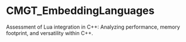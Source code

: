 # CMGT_EmbeddingLanguages
Assessment of Lua integration in C++: Analyzing performance, memory footprint, and versatility within C++.
